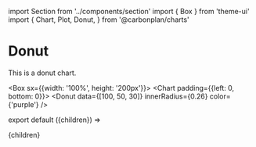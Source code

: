 import Section from '../components/section'
import { Box } from 'theme-ui'
import {
  Chart,
  Plot,
  Donut,
} from '@carbonplan/charts'

# Donut

This is a donut chart.

<Box sx={{width: '100%', height: '200px'}}>
<Chart padding={{left: 0, bottom: 0}}>
  <Plot square>
    <Donut
      data={[100, 50, 30]}
      innerRadius={0.26}
      color={'purple'}
    />
  </Plot>
</Chart>
</Box>

export default ({children}) => <Section name='donut'>{children}</Section>